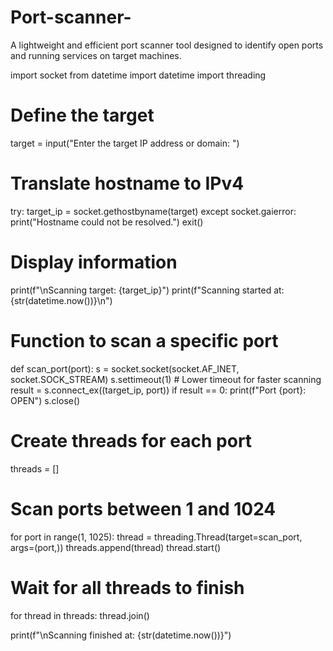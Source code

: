 # Port-scanner-
A lightweight and efficient port scanner tool designed to identify open ports and running services on target machines.

import socket
from datetime import datetime
import threading

# Define the target
target = input("Enter the target IP address or domain: ")

# Translate hostname to IPv4
try:
    target_ip = socket.gethostbyname(target)
except socket.gaierror:
    print("Hostname could not be resolved.")
    exit()

# Display information
print(f"\nScanning target: {target_ip}")
print(f"Scanning started at: {str(datetime.now())}\n")

# Function to scan a specific port
def scan_port(port):
    s = socket.socket(socket.AF_INET, socket.SOCK_STREAM)
    s.settimeout(1)  # Lower timeout for faster scanning
    result = s.connect_ex((target_ip, port))
    if result == 0:
        print(f"Port {port}: OPEN")
    s.close()

# Create threads for each port
threads = []

# Scan ports between 1 and 1024
for port in range(1, 1025):
    thread = threading.Thread(target=scan_port, args=(port,))
    threads.append(thread)
    thread.start()

# Wait for all threads to finish
for thread in threads:
    thread.join()

print(f"\nScanning finished at: {str(datetime.now())}")
